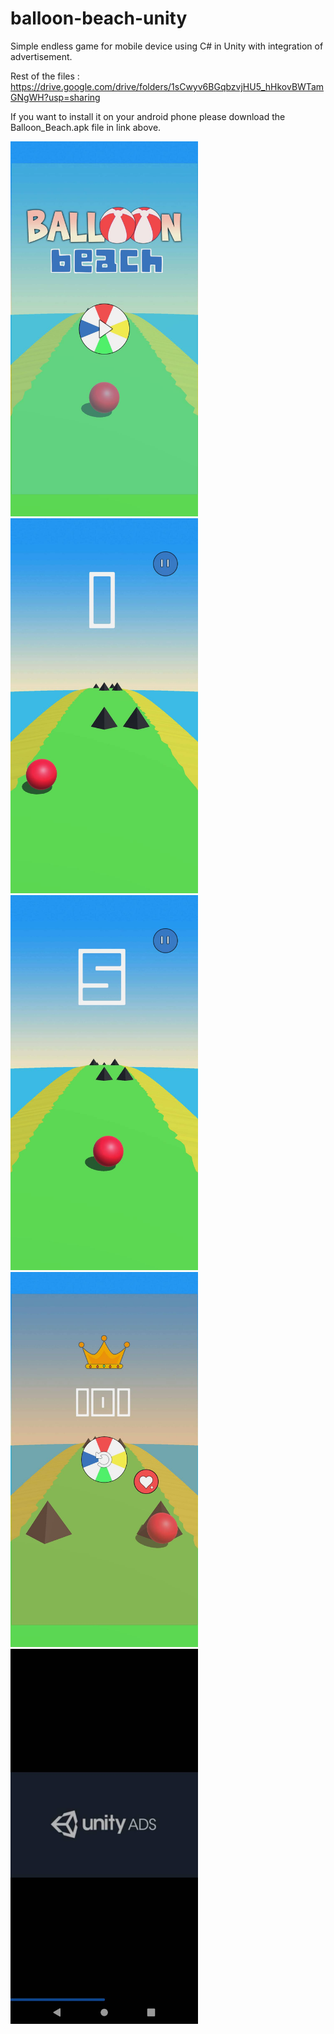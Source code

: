 # balloon-beach-unity
Simple endless game for mobile device using C# in Unity with integration of advertisement.

Rest of the files :
https://drive.google.com/drive/folders/1sCwyv6BGqbzvjHU5_hHkovBWTamGNgWH?usp=sharing

If you want to install it on your android phone please download the Balloon_Beach.apk file in link above.

<img src="images/257897.jpg" width ="300"> 
<img src="images/257896.jpg" width ="300"> 
<img src="images/257895.jpg" width ="300"> 
<img src="images/257898.jpg" width ="300"> 
<img src="images/257900.jpg" width ="300"> 


